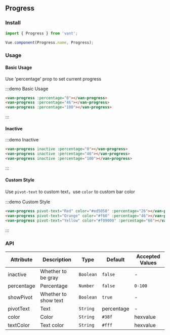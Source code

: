 ## Progress

### Install
``` javascript
import { Progress } from 'vant';

Vue.component(Progress.name, Progress);
```

### Usage

#### Basic Usage
Use 'percentage' prop to set current progress

:::demo Basic Usage
```html
<van-progress :percentage="0"></van-progress>
<van-progress :percentage="46"></van-progress>
<van-progress :percentage="100"></van-progress>
```
:::


#### Inactive

:::demo Inactive
```html
<van-progress inactive :percentage="0"></van-progress>
<van-progress inactive :percentage="46"></van-progress>
<van-progress inactive :percentage="100"></van-progress>
```
:::


#### Custom Style
Use `pivot-text` to custom text，use `color` to custom bar color

:::demo Custom Style
```html
<van-progress pivot-text="Red" color="#ed5050" :percentage="26"></van-progress>
<van-progress pivot-text="Orange" color="#f60" :percentage="46"></van-progress>
<van-progress pivot-text="Yellow" color="#f09000" :percentage="66"></van-progress>
```
:::

### API

| Attribute | Description | Type | Default | Accepted Values |
|-----------|-----------|-----------|-------------|-------------|
| inactive | Whether to be gray | `Boolean` | `false` | - |
| percentage | Percentage | `Number` | `false` | `0-100` |
| showPivot | Whether to show text | `Boolean` | `true` | - |
| pivotText | Text | `String` | percentage | - |
| color | Color | `String` | `#38f` | hexvalue |
| textColor | Text color | `String` | `#fff` | hexvalue |
